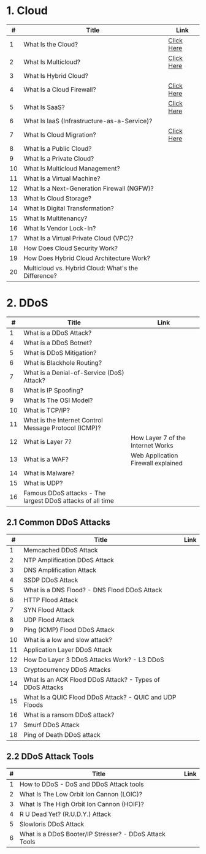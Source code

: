 # 1. Cloud

| # | Title | Link |
| -- | -- | -- |
| 1 | What Is the Cloud? | [Click Here](https://www.cloudflare.com/learning/cloud/what-is-the-cloud/) |
| 2 | What Is Multicloud? | [Click Here](https://www.cloudflare.com/learning/cloud/what-is-multicloud/) |
| 3 | What Is Hybrid Cloud? | |
| 4 | What Is a Cloud Firewall? | [Click Here](https://www.cloudflare.com/learning/cloud/what-is-a-cloud-firewall/) |
| 5 | What Is SaaS? | [Click Here](https://www.cloudflare.com/learning/cloud/what-is-saas/) | 
| 6 | What Is IaaS (Infrastructure-as-a-Service)? |
| 7 | What Is Cloud Migration? | [Click Here](https://www.cloudflare.com/learning/cloud/what-is-cloud-migration/) |
| 8 | What Is a Public Cloud? | |
| 9 | What Is a Private Cloud? | |
| 10 | What Is Multicloud Management? | |
| 11 | What Is a Virtual Machine? |
| 12 | What Is a Next-Generation Firewall (NGFW)? | |
| 13 | What Is Cloud Storage? | 
| 14 | What Is Digital Transformation? | 
| 15 | What Is Multitenancy? | 
| 16 | What Is Vendor Lock-In? | 
| 17 | What Is a Virtual Private Cloud (VPC)? |
| 18 | How Does Cloud Security Work? | |
| 19 | How Does Hybrid Cloud Architecture Work? | |
| 20 | Multicloud vs. Hybrid Cloud: What's the Difference? |

# 2. DDoS

| # | Title | Link |
| -- | -- | -- |
| 1 | What is a DDoS Attack? |
| 4 | What is a DDoS Botnet? |
| 5 | What is DDoS Mitigation? |
| 6 | What is Blackhole Routing? |
| 7 | What is a Denial-of-Service (DoS) Attack? |
| 8 | What is IP Spoofing? |
| 9 | What Is The OSI Model? |
| 10 | What is TCP/IP? |
| 11 | What is the Internet Control Message Protocol (ICMP)? |
| 12 | What is Layer 7? | How Layer 7 of the Internet Works |
| 13 | What is a WAF? | Web Application Firewall explained |
| 14 | What is Malware? |
| 15 | What is UDP? |
| 16 | Famous DDoS attacks - The largest DDoS attacks of all time |

## 2.1 Common DDoS Attacks

| #  | Title | Link |
| -- | -- | -- |
| 1 | Memcached DDoS Attack |
| 2 | NTP Amplification DDoS Attack |
| 3 | DNS Amplification Attack |
| 4 | SSDP DDoS Attack |
| 5 | What is a DNS Flood? - DNS Flood DDoS Attack |
| 6 | HTTP Flood Attack |
| 7 | SYN Flood Attack |
| 8 | UDP Flood Attack |
| 9 | Ping (ICMP) Flood DDoS Attack |
| 10 | What is a low and slow attack? |
| 11 | Application Layer DDoS Attack |
| 12 | How Do Layer 3 DDoS Attacks Work? - L3 DDoS |
| 13 | Cryptocurrency DDoS Attacks |
| 14 | What Is an ACK Flood DDoS Attack? - Types of DDoS Attacks |
| 15 | What Is a QUIC Flood DDoS Attack? - QUIC and UDP Floods |
| 16 | What is a ransom DDoS attack?  |
| 17 | Smurf DDoS Attack |
| 18 | Ping of Death DDoS attack | 

## 2.2 DDoS Attack Tools

| #  | Title | Link |
| -- | -- | -- |
| 1 | How to DDoS - DoS and DDoS Attack tools |
| 2 | What Is The Low Orbit Ion Cannon (LOIC)? |
| 3 | What Is The High Orbit Ion Cannon (HOIF)? |
| 4 | R U Dead Yet? (R.U.D.Y.) Attack |
| 5 | Slowloris DDoS Attack |
| 6 | What is a DDoS Booter/IP Stresser? - DDoS Attack Tools |
